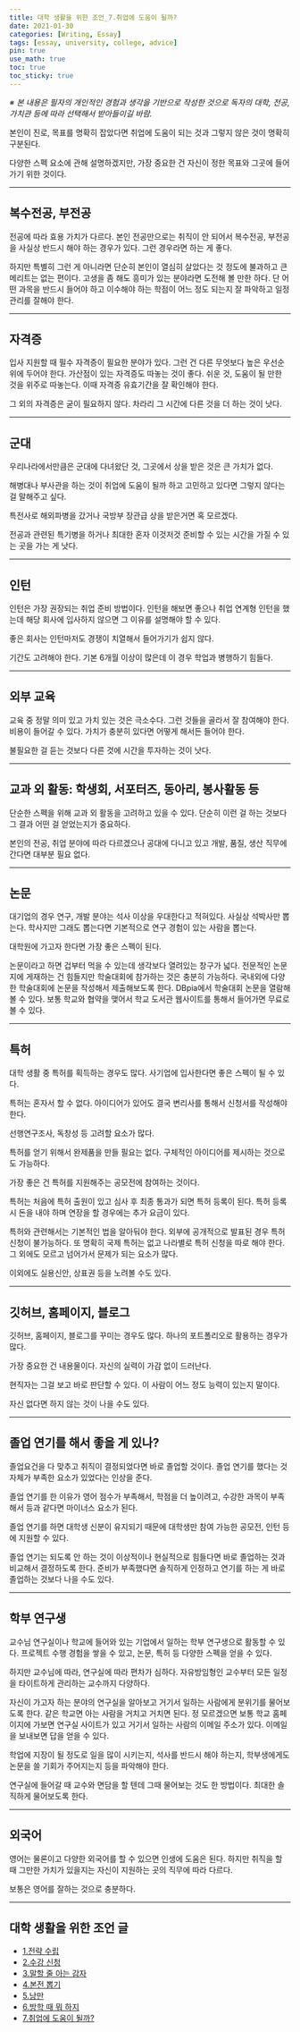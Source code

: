 ```yaml
---
title: 대학 생활을 위한 조언_7.취업에 도움이 될까?
date: 2021-01-30
categories: [Writing, Essay]
tags: [essay, university, college, advice]
pin: true
use_math: true
toc: true
toc_sticky: true
---
```


_※ 본 내용은 필자의 개인적인 경험과 생각을 기반으로 작성한 것으로 독자의 대학, 전공, 가치관 등에 따라 선택해서 받아들이길 바람._  

본인이 진로, 목표를 명확히 잡았다면 취업에 도움이 되는 것과 그렇지 않은 것이 명확히 구분된다.

다양한 스펙 요소에 관해 설명하겠지만, 가장 중요한 건 자신이 정한 목표와 그곳에 들어가기 위한 것이다.

***

## __복수전공, 부전공__

전공에 따라 효용 가치가 다르다. 본인 전공만으로는 취직이 안 되어서 복수전공, 부전공을 사실상 반드시 해야 하는 경우가 있다. 그런 경우라면 하는 게 좋다.

하지만 특별히 그런 게 아니라면 단순히 본인이 열심히 살았다는 것 정도에 불과하고 큰 메리트는 없는 편이다. 고생을 좀 해도 흥미가 있는 분야라면 도전해 볼 만한 하다. 단 어떤 과목을 반드시 들어야 하고 이수해야 하는 학점이 어느 정도 되는지 잘 파악하고 일정 관리를 잘해야 한다.

***

## __자격증__

입사 지원할 때 필수 자격증이 필요한 분야가 있다. 그런 건 다른 무엇보다 높은 우선순위에 두어야 한다. 가산점이 있는 자격증도 따놓는 것이 좋다. 쉬운 것, 도움이 될 만한 것을 위주로 따놓는다. 이때 자격증 유효기간을 잘 확인해야 한다.

그 외의 자격증은 굳이 필요하지 않다. 차라리 그 시간에 다른 것을 더 하는 것이 낫다.

***

## __군대__

우리나라에서만큼은 군대에 다녀왔단 것, 그곳에서 상을 받은 것은 큰 가치가 없다.

해병대나 부사관을 하는 것이 취업에 도움이 될까 하고 고민하고 있다면 그렇지 않다는 걸 말해주고 싶다.

특전사로 해외파병을 갔거나 국방부 장관급 상을 받은거면 혹 모르겠다.

전공과 관련된 특기병을 하거나 최대한 혼자 이것저것 준비할 수 있는 시간을 가질 수 있는 곳을 가는 게 낫다.

***

## __인턴__

인턴은 가장 권장되는 취업 준비 방법이다. 인턴을 해보면 좋으나 취업 연계형 인턴을 했는데 해당 회사에 입사하지 않으면 그 이유를 설명해야 할 수 있다.

좋은 회사는 인턴마저도 경쟁이 치열해서 들어가기가 쉽지 않다.

기간도 고려해야 한다. 기본 6개월 이상이 많은데 이 경우 학업과 병행하기 힘들다.

***

## __외부 교육__

교육 중 정말 의미 있고 가치 있는 것은 극소수다. 그런 것들을 골라서 잘 참여해야 한다. 비용이 들어갈 수 있다. 가치가 충분히 있다면 어떻게 해서든 들어야 한다.

불필요한 걸 듣는 것보다 다른 것에 시간을 투자하는 것이 낫다.

***

## __교과 외 활동: 학생회, 서포터즈, 동아리, 봉사활동 등__

단순한 스펙을 위해 교과 외 활동을 고려하고 있을 수 있다. 단순히 이런 걸 하는 것보다 그 결과 어떤 걸 얻었는지가 중요하다.

본인의 전공, 취업 분야에 따라 다르겠으나 공대에 다니고 있고 개발, 품질, 생산 직무에 간다면 대부분 필요 없다.

***

## __논문__

대기업의 경우 연구, 개발 분야는 석사 이상을 우대한다고 적혀있다. 사실상 석박사만 뽑는다. 학사지만 그래도 뽑는다면 기본적으로 연구 경험이 있는 사람을 뽑는다.

대학원에 가고자 한다면 가장 좋은 스펙이 된다.

논문이라고 하면 겁부터 먹을 수 있는데 생각보다 열려있는 창구가 넓다. 전문적인 논문지에 게재하는 건 힘들지만 학술대회에 참가하는 것은 충분히 가능하다. 국내외에 다양한 학술대회에 논문을 작성해서 제출해보도록 한다. DBpia에서 학술대회 논문을 열람해볼 수 있다. 보통 학교와 협약을 맺어서 학교 도서관 웹사이트를 통해서 들어가면 무료로 볼 수 있다.

***

## __특허__

대학 생활 중 특허를 획득하는 경우도 많다. 사기업에 입사한다면 좋은 스펙이 될 수 있다.

특허는 혼자서 할 수 없다. 아이디어가 있어도 결국 변리사를 통해서 신청서를 작성해야 한다.

선행연구조사, 독창성 등 고려할 요소가 많다.

특허를 얻기 위해서 완제품을 만들 필요는 없다. 구체적인 아이디어를 제시하는 것으로도 가능하다.

가장 좋은 건 특허를 지원해주는 공모전에 참여하는 것이다.

특허는 처음에 특허 출원이 있고 심사 후 최종 통과가 되면 특허 등록이 된다. 특허 등록 시 돈을 내야 하며 연장을 할 경우에는 추가 요금이 있다.

특허와 관련해서는 기본적인 법을 알아둬야 한다. 외부에 공개적으로 발표된 경우 특허 신청이 불가능하다. 또 명확히 국제 특허는 없고 나라별로 특허 신청을 따로 해야 한다. 그 외에도 모르고 넘어가서 문제가 되는 요소가 많다.

이외에도 실용신안, 상표권 등을 노려볼 수도 있다.

***

## __깃허브, 홈페이지, 블로그__

깃허브, 홈페이지, 블로그를 꾸미는 경우도 많다. 하나의 포트폴리오로 활용하는 경우가 많다.

가장 중요한 건 내용물이다. 자신의 실력이 가감 없이 드러난다.

현직자는 그걸 보고 바로 판단할 수 있다. 이 사람이 어느 정도 능력이 있는지 말이다.

자신 없다면 하지 않는 것이 나을 수도 있다.

***

## __졸업 연기를 해서 좋을 게 있나?__

졸업요건을 다 맞추고 취직이 결정되었다면 바로 졸업할 것이다. 졸업 연기를 했다는 것 자체가 부족한 요소가 있었다는 인상을 준다.

졸업 연기를 한 이유가 영어 점수가 부족해서, 학점을 더 높이려고, 수강한 과목이 부족해서 등과 같다면 마이너스 요소가 된다.

졸업 연기를 하면 대학생 신분이 유지되기 때문에 대학생만 참여 가능한 공모전, 인턴 등에 지원할 수 있다.

졸업 연기는 되도록 안 하는 것이 이상적이나 현실적으로 힘들다면 바로 졸업하는 것과 비교해서 결정하도록 한다. 준비가 부족했다면 솔직하게 인정하고 연기를 하는 게 바로 졸업하는 것보다 나을 수도 있다.

***

## __학부 연구생__

교수님 연구실이나 학교에 들어와 있는 기업에서 일하는 학부 연구생으로 활동할 수 있다. 프로젝트 수행 경험을 쌓을 수 있고, 논문, 특허 등 다양한 스펙을 얻을 수 있다.

하지만 교수님에 따라, 연구실에 따라 편차가 심하다. 자유방임형인 교수부터 모든 일정을 타이트하게 관리하는 교수까지 다양하다.

자신이 가고자 하는 분야의 연구실을 알아보고 거기서 일하는 사람에게 분위기를 물어보도록 한다. 같은 학교면 아는 사람을 거치고 거치면 된다. 정 모르겠으면 보통 학교 홈페이지에 가보면 연구실 사이트가 있고 거기서 일하는 사람의 이메일 주소가 있다. 이메일을 보내보면 답을 얻을 수 있다.

학업에 지장이 될 정도로 일을 많이 시키는지, 석사를 반드시 해야 하는지, 학부생에게도 논문을 쓸 기회가 주어지는지 등을 파악해야 한다.

연구실에 들어갈 때 교수와 면담을 할 텐데 그때 물어보는 것도 한 방법이다. 최대한 솔직하게 물어보도록 한다.
***

## __외국어__

영어는 물론이고 다양한 외국어를 할 수 있으면 인생에 도움은 된다. 하지만 취직을 할 때 그만한 가치가 있을지는 자신이 지원하는 곳의 직무에 따라 다르다.

보통은 영어를 잘하는 것으로 충분하다.

***

## __대학 생활을 위한 조언 글__

- [1.전략 수립](https://chalgx.github.io/essay/AdviceforUniversity1)
- [2.수강 신청](https://chalgx.github.io/essay/AdviceforUniversity2)
- [3.말할 줄 아는 감자](https://chalgx.github.io/essay/AdviceforUniversity3)
- [4.본전 뽑기](https://chalgx.github.io/essay/AdviceforUniversity4)
- [5.낭만](https://chalgx.github.io/essay/AdviceforUniversity5)
- [6.방학 때 뭐 하지](https://chalgx.github.io/essay/AdviceforUniversity6)
- [7.취업에 도움이 될까?](https://chalgx.github.io/essay/AdviceforUniversity7)
